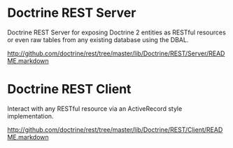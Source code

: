 # Doctrine REST Server

Doctrine REST Server for exposing Doctrine 2 entities as RESTful resources or even raw tables from any existing database using the DBAL.

http://github.com/doctrine/rest/tree/master/lib/Doctrine/REST/Server/README.markdown

# Doctrine REST Client

Interact with any RESTful resource via an ActiveRecord style implementation.

http://github.com/doctrine/rest/tree/master/lib/Doctrine/REST/Client/README.markdown